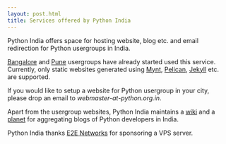```yaml
---
layout: post.html
title: Services offered by Python India
---
```


Python India offers space for hosting website, blog etc. and email redirection for Python usergroups in India.

[Bangalore][] and [Pune][] usergroups have already started used this service.  Currently, only static websites generated using [Mynt][], [Pelican][], [Jekyll][] etc. are supported.

If you would like to setup a website for Python usergroup in your city, please drop an email to _webmaster-at-python.org.in_.

Apart from the usergroup websites, Python India maintains a [wiki][] and a [planet][] for aggregating blogs of Python developers in India.

Python India thanks [E2E Networks][e2e] for sponsoring a VPS server.

[Bangalore]: http://bangalore.python.org.in/
[Pune]: http://pune.python.org.in/
[wiki]: http://python.org.in/wiki/
[planet]: http://python.org.in/planet/

[Jekyll]: http://jekyllrb.com/
[Mynt]: http://mynt.mirroredwhite.com/
[Pelican]: http://pelican.readthedocs.org/

[e2e]: http://e2enetworks.com/
